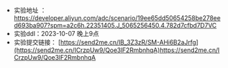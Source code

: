 -  实验地址 ：https://developer.aliyun.com/adc/scenario/19ee65dd50654258be278eed693ba907?spm=a2c6h.22351405.J_5065256450.4.782d7cfbd7D7VC
-  实验ddl：2023-10-07 晚上9点
-  实验提交链接： [https://send2me.cn/IB_3Z3zR/SM-AHi6B2aJrfg](https://send2me.cn/ICrzpUw9/Qoe3lF2RmbnhqA)https://send2me.cn/ICrzpUw9/Qoe3lF2RmbnhqA
